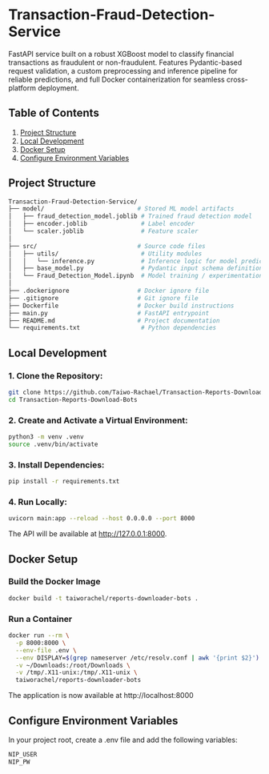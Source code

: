 # Transaction-Fraud-Detection-Service
FastAPI service built on a robust XGBoost model to classify financial transactions as fraudulent or non-fraudulent. Features Pydantic-based request validation, a custom preprocessing and inference pipeline for reliable predictions, and full Docker containerization for seamless cross-platform deployment.
  
## Table of Contents
1. [Project Structure](#project-structure)
2. [Local Development](#local-development)
3. [Docker Setup](#docker-setup)
4. [Configure Environment Variables](#configure-environment-variables)

## Project Structure
```bash
Transaction-Fraud-Detection-Service/   
├── model/                          # Stored ML model artifacts  
│   ├── fraud_detection_model.joblib # Trained fraud detection model  
│   ├── encoder.joblib               # Label encoder  
│   └── scaler.joblib                # Feature scaler  
│
├── src/                            # Source code files  
│   ├── utils/                       # Utility modules  
│   │   └── inference.py             # Inference logic for model predictions  
│   ├── base_model.py                # Pydantic input schema definitions  
│   └── Fraud_Detection_Model.ipynb  # Model training / experimentation notebook  
│
├── .dockerignore                   # Docker ignore file  
├── .gitignore                      # Git ignore file  
├── Dockerfile                      # Docker build instructions  
├── main.py                         # FastAPI entrypoint  
├── README.md                       # Project documentation  
└── requirements.txt                 # Python dependencies  

```

## Local Development
### 1. Clone the Repository:  
```bash
git clone https://github.com/Taiwo-Rachael/Transaction-Reports-Download-Bots.git
cd Transaction-Reports-Download-Bots
```
 
### 2. Create and Activate a Virtual Environment:
```bash
python3 -m venv .venv
source .venv/bin/activate
```

### 3. Install Dependencies:
```bash
pip install -r requirements.txt
```

### 4. Run Locally:
```bash
uvicorn main:app --reload --host 0.0.0.0 --port 8000
```
The API will be available at http://127.0.0.1:8000.

## Docker Setup
### Build the Docker Image
```bash
docker build -t taiworachel/reports-downloader-bots .
```
### Run a Container
```bash
docker run --rm \
  -p 8000:8000 \
  --env-file .env \
  --env DISPLAY=$(grep nameserver /etc/resolv.conf | awk '{print $2}'):0.0 \
  -v ~/Downloads:/root/Downloads \
  -v /tmp/.X11-unix:/tmp/.X11-unix \
  taiworachel/reports-downloader-bots
```
The application is now available at http://localhost:8000

## Configure Environment Variables

In your project root, create a .env file and add the following variables:
```bash
NIP_USER
NIP_PW

